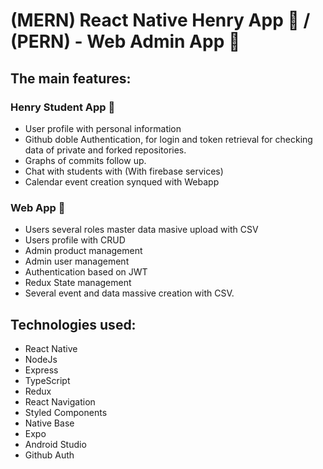 # (MERN) React Native Henry App 📱 / (PERN) - Web Admin App 📰

## The main features:

### Henry Student App 📱

- User profile with personal information
- Github doble Authentication, for login and token retrieval for checking data of private and forked repositories.
- Graphs of commits follow up.
- Chat with students with (With firebase services)
- Calendar event creation synqued with Webapp

### Web App 📰
- Users several roles master data masive upload with CSV
- Users profile with CRUD
- Admin product management
- Admin user management
- Authentication based on JWT
- Redux State management
- Several event and data massive creation with CSV.


## Technologies used:
- React Native
- NodeJs
- Express
- TypeScript
- Redux
- React Navigation
- Styled Components
- Native Base
- Expo
- Android Studio
- Github Auth
